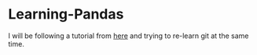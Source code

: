 # Learning-Pandas
I will be following a tutorial from [here](https://www.analyticsvidhya.com/blog/2016/01/complete-tutorial-learn-data-science-python-scratch-2/) and trying to re-learn git at the same time. 